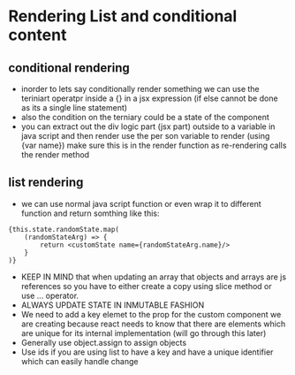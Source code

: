 # Rendering List and conditional content

## conditional rendering
- inorder to lets say conditionally render something we can use the teriniart operatpr inside a {} in a jsx expression (if else cannot be done as its a single line statement)
- also the condition on the terniary could be a state of the component
- you can extract out the div logic part (jsx part) outside to a variable in java script and then render use the per son variable  to render (using {var name}) make sure this is in the render function as re-rendering calls the render method

## list rendering 
- we can use normal java script function or even wrap it to different function and return somthing like this:
```
{this.state.randomState.map(
	(randomStateArg) => {
		return <customState name={randomStateArg.name}/>
	} 
)}
```
- KEEP IN MIND that when updating an array that objects and arrays are js references so you have to either  create a copy using slice method or use ... operator. 
- ALWAYS UPDATE STATE IN INMUTABLE FASHION 
- We need to add a key elemet to the prop for the custom component we are creating because react needs to know that there are elements which are unique for its internal implementation (will go through this later)
- Generally use object.assign to assign objects
- Use ids if you are using list to have a key and have a unique identifier which can easily handle change 
